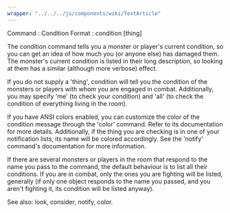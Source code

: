 ```yaml
---
wrapper: "../../../js/components/wiki/TextArticle"
---
```

Command : Condition
Format  : condition [thing]

The condition command tells you a monster or player's current condition,
so you can get an idea of how much you (or anyone else) has damaged them.
The monster's current condition is listed in their long description, so
looking at them has a similar (although more verbose) effect.

If you do not supply a 'thing', condition will tell you the condition of
the monsters or players with whom you are engaged in combat.  Additionally,
you may specify 'me' (to check your condition) and 'all' (to check the
condition of everything living in the room).

If you have ANSI colors enabled, you can customize the color of the condition
message through the 'color' command.  Refer to its documentation for more
details.  Additionally, if the thing you are checking is in one of your
notification lists, its name will be colored accordingly.  See the
'notify' command's documentation for more information.

If there are several monsters or players in the room that respond to the
name you pass to the command, the default behaviour is to list all their
conditions.  If you are in combat, only the ones you are fighting will
be listed, generally (if only one object responds to the name you passed,
and you aren't fighting it, its condition will be listed anyway).

See also: look, consider, notify, color.
